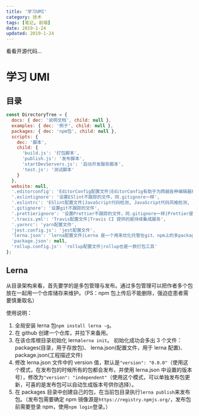 ```yaml
---
title: '学习UMI'
category: 技术
tags: [笔记, 前端]
date: 2019-1-24
updated: 2019-1-24
---
```


看看开源代码...

<!-- more -->

# 学习 UMI

## 目录

```js
const DirectoryTree = {
  docs: { dec: '说明文档', child: null },
  examples: { dec: '例子', child: null },
  packages: { dec: 'npm包', child: null },
  scripts: {
    dec: '脚本',
    child: {
      'build.js': '打包脚本',
      'publish.js': '发布脚本',
      'startDevServers.js': '启动开发服务脚本',
      'test.js': '测试脚本'
    }
  },
  website: null,
  '.editorconfig': 'EditorConfig配置文件|EditorConfig有助于为跨越各种编辑器和IDE的同一项目的多个开发人员维护一致的编码样式',
  '.eslintignore': '设置ESlint不跟踪的文件，同.gitignore一样',
  '.eslintrc': 'ESlint配置文件|JavaScript代码检测, JavaScript代码风格检测, JavaScript代码自动格式化',
  '.gitignore': '设置git不跟踪的文件',
  '.prettierignore': '设置Prettier不跟踪的文件，同.gitignore一样|Prettier是一个前端代码格式化工具',
  '.travis.yml': 'Travis配置文件|Travis CI 提供的是持续集成服务',
  '.yarnrc': 'yarn配置文件',
  'jest.config.js': 'jest配置文件',
  'lerna.json': 'lerna配置文件|Lerna 是一个用来优化托管在git、npm上的多package代码库的工作流的一个管理工具。',
  'package.json': null,
  'rollup.config.js': 'rollup配置文件|rollup也是一款打包工具'
};
```

## Lerna

从目录架构来看，首先要学的是多包管理与发布。通过多包管理可以把作者多个包放在一起用一个仓库储存来维护。（PS：npm 包上传后不能删除，强迫症患者需要慎重取名）

使用说明：

1. 全局安装 lerna 包`npm install lerna -g`。
2. 在 github 创建一个仓库，并拉下来备用。
3. 在该仓库根目录初始化 lerna`lerna init`。
   初始化成功会多出 3 个文件： packages(目录，用于存放包)、 lerna.json(配置文件，用于 lerna 配置)、package.json(工程描述文件)
4. 修改 lerna.json 文件中的 version 值，默认是`"version": "0.0.0"`（使用这个模式，在发布包的时候所有的包都会发布，并使用 lerna.json 中设置的版本号），修改为`"version": "independent"`（使用这个模式，可以单独发布包更新，可喜的是发布包可以自动生成版本号供你选择）。
5. 在 packages 目录中创建自己的包，在当前包目录执行`lerna publish`来发布包。（发布包需要确定 npm 镜像源是`https://registry.npmjs.org/`，发布包前需要登录 npm，使用`npm login`登录。）
